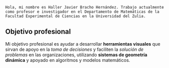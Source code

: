 <pre class=" language-javascript"><code class="prism  language-javascript">Hola<span class="token punctuation">,</span> mi nombre es Haller Javier Bracho Hernández<span class="token punctuation">.</span> Trabajo actualmente
como profesor e investigador en el Departamento de Matemáticas de la
Facultad Experimental de Ciencias en la Universidad del Zulia<span class="token punctuation">.</span>
</code></pre>
<h2 id="objetivo-profesional">Objetivo profesional</h2>
<p>Mi objetivo profesional es ayudar a desarrollar <strong>herramientas visuales</strong> que sirvan de apoyo en la <em>toma de decisiones</em> y faciliten la <em>solución de problemas</em> en las organizaciones, utilizando <strong>sistemas de geometría dinámica</strong> y apoyado en algoritmos y modelos matemáticos.</p>
